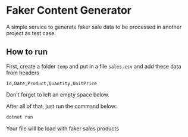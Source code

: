 # Faker Content Generator

A simple service to generate faker sale data to be processed in another project as test case.

## How to run

First, create a folder `temp` and put in a file `sales.csv` and add these data from headers

```csv
Id,Date,Product,Quantity,UnitPrice

```
Don't forget to left an empty space below.

After all of that, just run the command below:

```bash
dotnet run
```

Your file will be load with faker sales products
